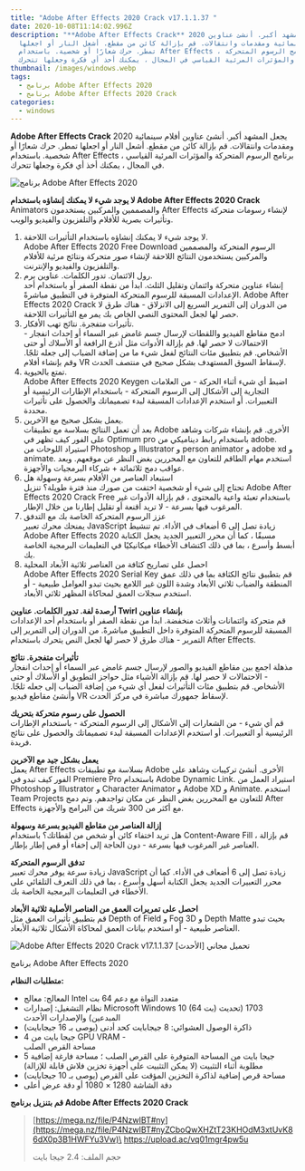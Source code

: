```yaml
---
title: "Adobe After Effects 2020 Crack v17.1.1.37 "
date: 2020-10-08T11:14:02.996Z
description: "**Adobe After Effects Crack** 2020 يجعل المشهد أكبر. أنشئ عناوين
  أفلام سينمائية ومقدمات وانتقالات. قم بإزالة كائن من مقطع. أشعل النار أو اجعلها
  تمطر. حرك شعارًا أو شخصية. باستخدام After Effects ، برنامج الرسوم المتحركة
  والمؤثرات المرئية القياسي في المجال ، يمكنك أخذ أي فكرة وجعلها تتحرك."
thumbnail: /images/windows.webp
tags:
  - برنامج Adobe After Effects 2020
  - برنامج Adobe After Effects 2020 Crack
categories:
  - windows
---
```

<!--StartFragment-->

**Adobe After Effects Crack** 2020 يجعل المشهد أكبر. أنشئ عناوين أفلام سينمائية ومقدمات وانتقالات. قم بإزالة كائن من مقطع. أشعل النار أو اجعلها تمطر. حرك شعارًا أو شخصية. باستخدام After Effects ، برنامج الرسوم المتحركة والمؤثرات المرئية القياسي في المجال ، يمكنك أخذ أي فكرة وجعلها تتحرك.

![برنامج Adobe After Effects 2020 ](https://fileriver.net/wp-content/uploads/2019/09/Adobe_After_Effects.png "Adobe After Effects 2020 Crack v17.1.1.37 تحميل مجاني [الأحدث] ")

**لا يوجد شيء لا يمكنك إنشاؤه باستخدام Adobe After Effects 2020 Crack**\
Animators والمصممين والمركبين يستخدمون After Effects لإنشاء رسومات متحركة وتأثيرات بصرية للأفلام والتلفزيون والفيديو والويب.

1. لا يوجد شيء لا يمكنك إنشاؤه باستخدام التأثيرات اللاحقة.\
   Adobe After Effects 2020 Free Download الرسوم المتحركة والمصممين والمركبين يستخدمون النتائج اللاحقة لإنشاء صور متحركة ونتائج مرئية للأفلام والتلفزيون والفيديو والإنترنت.
2. رول الائتمان. تدور الكلمات. عناوين برم.\
   إنشاء عناوين متحركة وائتمان وتقليل الثلث. ابدأ من نقطة الصفر أو باستخدام أحد الإعدادات المسبقة للرسوم المتحركة المتوفرة في التطبيق مباشرةً. Adobe After Effects 2020 Crack من الدوران إلى التمرير السريع إلى الانزلاق - هناك طرق لا حصر لها لجعل المحتوى النصي الخاص بك يمر مع التأثيرات اللاحقة.
3. تأثيرات متفجرة. نتائج تهب الأفكار.\
   ادمج مقاطع الفيديو واللقطات لإرسال جسم غامض عبر السماء أو إحداث انفجار - الاحتمالات لا حصر لها. قم بإزالة الأدوات مثل أذرع الرافعة أو الأسلاك أو حتى الأشخاص. قم بتطبيق مئات النتائج لفعل شيء ما من إضافة الضباب إلى جعله ثلجًا. وقم بإنشاء أفلام VR لإسقاط السوق المستهدف بشكل صحيح في منتصف الحدث.
4. تمتع بالحيوية.\
   Adobe After Effects 2020 Keygen اضبط أي شيء أثناء الحركة - من العلامات التجارية إلى الأشكال إلى الرسوم المتحركة - باستخدام الإطارات الرئيسية أو التعبيرات. أو استخدم الإعدادات المسبقة لبدء تصميماتك والحصول على تأثيرات محددة.
5. يعمل بشكل صحيح مع الآخرين.\
   بعد أن تعمل النتائج بسلاسة مع تطبيقات Adobe الأخرى. قم بإنشاء شركات وشاهد على الفور كيف تظهر في Optimum pro باستخدام رابط ديناميكي من adobe. استيراد اللوحات من Photoshop و Illustrator و person animator و adobe xd و animate. استخدم مهام الطاقم للتعاون مع المحررين بغض النظر عن موقعهم. وبعد عواقب دمج ثلاثمائة + شركاء البرمجيات والأجهزة.
6. استبعاد العناصر من الأفلام بسرعة وسهولة هل\
   تحتاج إلى شيء أو شخصية اختفت من صورك منذ فترة طويلة؟ تنزيل Adobe After Effects 2020 Crack Free باستخدام تعبئة واعية بالمحتوى ، قم بإزالة الأدوات غير المرغوب فيها بسرعة - لا تريد أقنعة أو تقليل إطارنا من خلال الإطار.
7. عزز الرسوم المتحركة الخاصة بك مع التدفق\
   يمنحك محرك تعبير JavaScript زيادة تصل إلى 6 أضعاف في الأداء. تم تنشيط Adobe After Effects 2020 مسبقًا ، كما أن محرر التعبير الجديد يجعل الكتابة أبسط وأسرع ، بما في ذلك اكتشاف الأخطاء ميكانيكيًا في التعليمات البرمجية الخاصة بك.
8. احصل على تصاريح كثافة من العناصر ثلاثية الأبعاد المحلية\
   Adobe After Effects 2020 Serial Key قم بتطبيق نتائج الكثافة بما في ذلك عمق المنطقة والضباب ثلاثي الأبعاد وشدة اللون غير اللامع بحيث تبدو العوامل طبيعية - أو استخدم سجلات العمق لمحاكاة المظهر ثلاثي الأبعاد.

**أرصدة لفة. تدور الكلمات. عناوين Twirl بإنشاء عناوين**\
قم متحركة وائتمانات وأثلاث منخفضة. ابدأ من نقطة الصفر أو باستخدام أحد الإعدادات المسبقة للرسوم المتحركة المتوفرة داخل التطبيق مباشرةً. من الدوران إلى التمرير إلى التمرير - هناك طرق لا حصر لها لجعل النص يتحرك باستخدام After Effects.

**تأثيرات متفجرة. نتائج**\
مذهلة اجمع بين مقاطع الفيديو والصور لإرسال جسم غامض عبر السماء أو إحداث انفجار - الاحتمالات لا حصر لها. قم بإزالة الأشياء مثل حواجز التطويق أو الأسلاك أو حتى الأشخاص. قم بتطبيق مئات التأثيرات لفعل أي شيء من إضافة الضباب إلى جعله ثلجًا. وأنشئ مقاطع فيديو VR لإسقاط جمهورك مباشرة في مركز الحدث.

**الحصول على رسوم متحركة بتحريك**\
قم أي شيء - من الشعارات إلى الأشكال إلى الرسوم المتحركة - باستخدام الإطارات الرئيسية أو التعبيرات. أو استخدم الإعدادات المسبقة لبدء تصميماتك والحصول على نتائج فريدة.

**يعمل بشكل جيد مع الآخرين**\
يعمل After Effects بسلاسة مع تطبيقات Adobe الأخرى. أنشئ تركيبات وشاهد على الفور كيف تبدو في Premiere Pro باستخدام Adobe Dynamic Link. استيراد العمل من Photoshop و Illustrator و Character Animator و Adobe XD و Animate. استخدم Team Projects للتعاون مع المحررين بغض النظر عن مكان تواجدهم. وتم دمج After Effects مع أكثر من 300 شريك من البرامج والأجهزة.

**إزالة العناصر من مقاطع الفيديو بسرعة وسهولة**\
هل تريد اختفاء كائن أو شخص من لقطاتك؟ باستخدام Content-Aware Fill ، قم بإزالة العناصر غير المرغوب فيها بسرعة - دون الحاجة إلى إخفاء أو قص إطار بإطار.

**تدفق الرسوم المتحركة**\
زيادة سرعة يوفر محرك تعبير JavaScript زيادة تصل إلى 6 أضعاف في الأداء. كما أن محرر التعبيرات الجديد يجعل الكتابة أسهل وأسرع ، بما في ذلك التعرف التلقائي على الأخطاء في التعليمات البرمجية الخاصة بك.

**احصل على تمريرات العمق من العناصر الأصلية ثلاثية الأبعاد**\
قم بتطبيق تأثيرات العمق مثل Depth of Field و Fog 3D و Depth Matte بحيث تبدو العناصر طبيعية - أو استخدم بيانات العمق لمحاكاة الأشكال ثلاثية الأبعاد.

![Adobe After Effects 2020 Crack v17.1.1.37 تحميل مجاني \[الأحدث\] ](https://fileriver.net/wp-content/uploads/2019/10/Adobe-After-Effects-2020-Pre-Cracked.jpg "Adobe After Effects 2020 Crack v17.1.1.37 تحميل مجاني [الأحدث] ")

برنامج Adobe After Effects 2020

**متطلبات النظام:**

* المعالج: معالج Intel متعدد النواة مع دعم 64 بت
* نظام التشغيل: إصدارات Microsoft Windows 10 (64 بت) 1703 (تحديث المبدعين) والإصدارات الأحدث
* ذاكرة الوصول العشوائي: 8 جيجابايت كحد أدنى (يوصى بـ 16 جيجابايت)
* 4 جيجا بايت من GPU VRAM -\
  مساحة القرص الصلب
* 5 جيجا بايت من المساحة المتوفرة على القرص الصلب ؛ مساحة فارغة إضافية مطلوبة أثناء التثبيت (لا يمكن التثبيت على أجهزة تخزين فلاش قابلة للإزالة)
* مساحة قرص إضافية لذاكرة التخزين المؤقت على القرص (يوصى بـ 10 جيجابايت)
* دقة الشاشة 1280 × 1080 أو دقة عرض أعلى

**قم بتنزيل برنامج Adobe After Effects 2020 Crack**

> [https://mega.nz/file/P4NzwIBT#ny](https://mega.nz/file/P4NzwIBT#nyZCboQwXHZtT23KHOdM3xtUvK86dX0p3B1HWFYu3Vw)\
> <https://upload.ac/vq01mgr4pw5u>
>
> حجم الملف: 2.4 جيجا بايت

<!--EndFragment-->